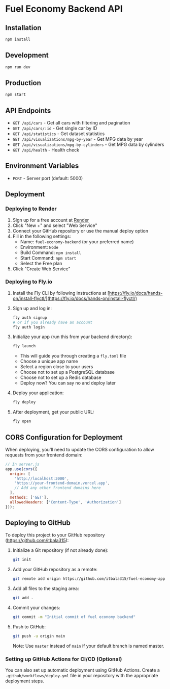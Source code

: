 # Fuel Economy Backend API

## Installation

```bash
npm install
```

## Development

```bash
npm run dev
```

## Production

```bash
npm start
```

## API Endpoints

- `GET /api/cars` - Get all cars with filtering and pagination
- `GET /api/cars/:id` - Get single car by ID
- `GET /api/statistics` - Get dataset statistics
- `GET /api/visualizations/mpg-by-year` - Get MPG data by year
- `GET /api/visualizations/mpg-by-cylinders` - Get MPG data by cylinders
- `GET /api/health` - Health check

## Environment Variables

- `PORT` - Server port (default: 5000)

## Deployment

### Deploying to Render

1. Sign up for a free account at [Render](https://render.com)
2. Click "New +" and select "Web Service"
3. Connect your GitHub repository or use the manual deploy option
4. Fill in the following settings:
   - Name: `fuel-economy-backend` (or your preferred name)
   - Environment: `Node`
   - Build Command: `npm install`
   - Start Command: `npm start`
   - Select the Free plan
5. Click "Create Web Service"

### Deploying to Fly.io

1. Install the Fly CLI by following instructions at [https://fly.io/docs/hands-on/install-flyctl/](https://fly.io/docs/hands-on/install-flyctl/)
2. Sign up and log in:
   ```bash
   fly auth signup
   # or if you already have an account
   fly auth login
   ```
3. Initialize your app (run this from your backend directory):
   ```bash
   fly launch
   ```
   - This will guide you through creating a `fly.toml` file
   - Choose a unique app name
   - Select a region close to your users
   - Choose not to set up a PostgreSQL database
   - Choose not to set up a Redis database
   - Deploy now? You can say no and deploy later
   
4. Deploy your application:
   ```bash
   fly deploy
   ```

5. After deployment, get your public URL:
   ```bash
   fly open
   ```

## CORS Configuration for Deployment

When deploying, you'll need to update the CORS configuration to allow requests from your frontend domain:

```javascript
// In server.js
app.use(cors({
  origin: [
    'http://localhost:3000', 
    'https://your-frontend-domain.vercel.app',
    // Add any other frontend domains here
  ],
  methods: ['GET'],
  allowedHeaders: ['Content-Type', 'Authorization']
}));
```

## Deploying to GitHub

To deploy this project to your GitHub repository (https://github.com/itbala315):

1. Initialize a Git repository (if not already done):
   ```bash
   git init
   ```

2. Add your GitHub repository as a remote:
   ```bash
   git remote add origin https://github.com/itbala315/fuel-economy-app.git
   ```

3. Add all files to the staging area:
   ```bash
   git add .
   ```

4. Commit your changes:
   ```bash
   git commit -m "Initial commit of fuel economy backend"
   ```

5. Push to GitHub:
   ```bash
   git push -u origin main
   ```
   Note: Use `master` instead of `main` if your default branch is named master.

### Setting up GitHub Actions for CI/CD (Optional)

You can also set up automatic deployment using GitHub Actions. Create a `.github/workflows/deploy.yml` file in your repository with the appropriate deployment steps.
